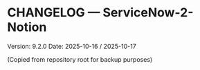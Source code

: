 # CHANGELOG — ServiceNow-2-Notion

Version: 9.2.0
Date: 2025-10-16 / 2025-10-17

(Copied from repository root for backup purposes)
